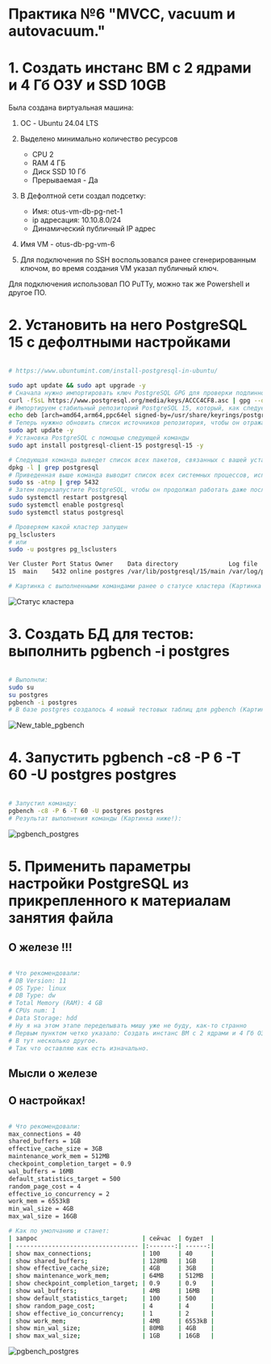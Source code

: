 
# Практика №6 "MVCC, vacuum и autovacuum."
# 1. Создать инстанс ВМ с 2 ядрами и 4 Гб ОЗУ и SSD 10GB

Была создана виртуальная машина:

1. ОС - Ubuntu 24.04 LTS
2. Выделено минимально количество ресурсов
    - CPU 2 
    - RAM 4 ГБ
    - Диск SSD 10 Гб
    - Прерываемая - Да

3. В Дефолтной сети создал подсетку:
    - Имя: otus-vm-db-pg-net-1
    - ip адресация: 10.10.8.0/24
    - Динамический публичный IP адрес

4. Имя VM - otus-db-pg-vm-6

5. Для подключения по SSH воспользовался ранее сгенерированным ключом, во время создания VM указал публичный ключ.

Для подключения использовал  ПО PuTTy, можно так же Powershell и другое ПО.

#

# 2. Установить на него PostgreSQL 15 с дефолтными настройками
```bash

# https://www.ubuntumint.com/install-postgresql-in-ubuntu/

sudo apt update && sudo apt upgrade -y
# Сначала нужно импортировать ключ PostgreSQL GPG для проверки подлинности установочного пакета:
curl -fSsL https://www.postgresql.org/media/keys/ACCC4CF8.asc | gpg --dearmor | sudo tee /usr/share/keyrings/postgresql.gpg > /dev/null
# Импортируем стабильный репозиторий PostgreSQL 15, который, как следует из названия, содержит последнюю безопасную, рабочую и стабильную версию
echo deb [arch=amd64,arm64,ppc64el signed-by=/usr/share/keyrings/postgresql.gpg] http://apt.postgresql.org/pub/repos/apt/ $(lsb_release -cs)-pgdg main | sudo tee /etc/apt/sources.list.d/postgresql.list
# Теперь нужжно обновить список источников репозитория, чтобы он отражал новые дополнения. Для этого выполним следующую команду:
sudo apt update -y
# Установка PostgreSQL с помощью следующей команды
sudo apt install postgresql-client-15 postgresql-15 -y

# Следующая команда выведет список всех пакетов, связанных с вашей установкой PostgreSQL
dpkg -l | grep postgresql
# Приведенная выше команда выводит список всех системных процессов, использующих/прослушивающих порт 5432
sudo ss -atnp | grep 5432
# Затем перезапустите PostgreSQL, чтобы он продолжал работать даже после перезагрузки системы Ubuntu, и проверьте статус PostgreSQL, чтобы убедиться, что он работает
sudo systemctl restart postgresql
sudo systemctl enable postgresql
sudo systemctl status postgresql

# Проверяем какой кластер запущен
pg_lsclusters
# или
sudo -u postgres pg_lsclusters

Ver Cluster Port Status Owner    Data directory              Log file
15  main    5432 online postgres /var/lib/postgresql/15/main /var/log/postgresql/postgresql-15-main.log

# Картинка с выполненными командами ранее о статусе кластера (Картинка ниже!):
```
![Cтатус кластера](https://github.com/Z70007Z/Otus_PostgreSQL/blob/main/Tema6/picture/pg_lsclusters.jpg "Cтатус кластера")

#

# 3. Создать БД для тестов: выполнить pgbench -i postgres
```bash

# Выполнли:
sudo su 
su postgres
pgbench -i postgres
# В базе postgres создалось 4 новый тестовых таблиц для pgbench (Картинка ниже!)
```
![New_table_pgbench](https://github.com/Z70007Z/Otus_PostgreSQL/blob/main/Tema6/picture/New_table_pgbench.jpg "New_table_pgbench")


#
# 4. Запустить pgbench -c8 -P 6 -T 60 -U postgres postgres
```bash

# Запустил команду:
pgbench -c8 -P 6 -T 60 -U postgres postgres
# Результат выполнения команды (Картинка ниже!):
```
![pgbench_postgres](https://github.com/Z70007Z/Otus_PostgreSQL/blob/main/Tema6/picture/pgbench_postgres.jpg "pgbench_postgres")

#
# 5. Применить параметры настройки PostgreSQL из прикрепленного к материалам занятия файла


## О железе !!!
```bash

# Что рекомендовали:
# DB Version: 11
# OS Type: linux
# DB Type: dw
# Total Memory (RAM): 4 GB
# CPUs num: 1
# Data Storage: hdd
# Ну я на этом этапе переделывать мишу уже не буду, как-то странно
# Первым пунктом четко указало: Создать инстанс ВМ с 2 ядрами и 4 Гб ОЗУ и SSD 10GB
# В тут несколько другое.
# Так что оставляю как есть изначально.

```
## Мысли о железе 
## О настройках! 
```bash

# Что рекомендовали:
max_connections = 40
shared_buffers = 1GB
effective_cache_size = 3GB
maintenance_work_mem = 512MB
checkpoint_completion_target = 0.9
wal_buffers = 16MB
default_statistics_target = 500
random_page_cost = 4
effective_io_concurrency = 2
work_mem = 6553kB
min_wal_size = 4GB
max_wal_size = 16GB

# Как по умолчанию и станет:
| запрос                             | сейчас  | будет  |
| ---------------------------------- |:-------:| ------:|
| show max_connections;              | 100     | 40     |
| show shared_buffers;               | 128MB   | 1GB    |
| show effective_cache_size;         | 4GB     | 3GB    |
| show maintenance_work_mem;         | 64MB    | 512MB  |
| show checkpoint_completion_target; | 0.9     | 0.9    |
| show wal_buffers;                  | 4MB     | 16MB   |
| show default_statistics_target;    | 100     | 500    |
| show random_page_cost;             | 4       | 4      |
| show effective_io_concurrency;     | 1       | 2      | 
| show work_mem;                     | 4MB     | 6553kB |
| show min_wal_size;                 | 80MB    | 4GB    |
| show max_wal_size;                 | 1GB     | 16GB   |

```
![pgbench_postgres](https://github.com/Z70007Z/Otus_PostgreSQL/blob/main/Tema6/picture/pgbench_postgres.jpg "pgbench_postgres")

#

